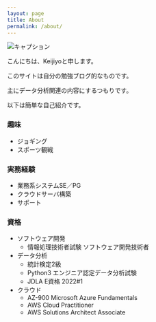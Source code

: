 ```yaml
---
layout: page
title: About
permalink: /about/
---
```


![キャプション](https://keijiyo.github.io/assets/images/mstile-150x150.png)

こんにちは、Keijiyoと申します。

このサイトは自分の勉強ブログ的なものです。

主にデータ分析関連の内容にするつもりです。

以下は簡単な自己紹介です。

### 趣味
- ジョギング
- スポーツ観戦

### 実務経験
- 業務系システムSE／PG
- クラウドサーバ構築
- サポート  

### 資格
- ソフトウェア開発
  - 情報処理技術者試験 ソフトウェア開発技術者
- データ分析
  - 統計検定2級
  - Python3 エンジニア認定データ分析試験
  - JDLA E資格 2022#1
- クラウド  
  - AZ-900 Microsoft Azure Fundamentals
  - AWS Cloud Practitioner
  - AWS Solutions Architect Associate
